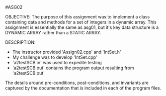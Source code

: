 #ASG02

OBJECTIVE: 
The purpose of this assignment was to implement a class containing data and methods for a set of integers in a dynamic array. This assignment is essentially the same as asg01, but it's key data structure is a DYNAMIC ARRAY rather than a STATIC ARRAY.

DESCRIPTION: 
- The instructor provided 'Assign02.cpp' and 'IntSet.h'
- My challenge was to develop 'IntSet.cpp'
- 'a2testSCB.in' was used to expedite testing
- 'a2testSCB.out' contains the program output resulting from 'a2testSCB.out' 

The details around pre-conditions, post-conditions, and invariants are captured by the documentation that is included in each of the program files.
